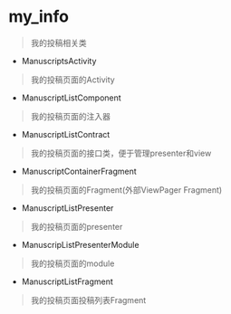 # my_info
> 我的投稿相关类

- ManuscriptsActivity
> 我的投稿页面的Activity

- ManuscriptListComponent
> 我的投稿页面的注入器

- ManuscriptListContract
> 我的投稿页面的接口类，便于管理presenter和view

- ManuscriptContainerFragment
> 我的投稿页面的Fragment(外部ViewPager Fragment)

- ManuscriptListPresenter
> 我的投稿页面的presenter

- ManuscripListPresenterModule
> 我的投稿页面的module

- ManuscriptListFragment
> 我的投稿页面投稿列表Fragment